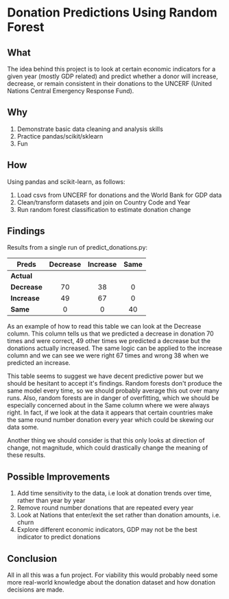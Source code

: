 # Donation Predictions Using Random Forest 

## What
The idea behind this project is to look at certain economic indicators for a given year (mostly GDP related) and predict whether a donor will increase, decrease, or remain consistent in their donations to the UNCERF (United Nations Central Emergency Response Fund).

## Why
1. Demonstrate basic data cleaning and analysis skills
2. Practice pandas/scikit/sklearn
3. Fun

## How
Using pandas and scikit-learn, as follows:
1. Load csvs from UNCERF for donations and the World Bank for GDP data
2. Clean/transform datasets and join on Country Code and Year
3. Run random forest classification to estimate donation change

## Findings
Results from a single run of predict_donations.py:


| Preds        | Decrease           | Increase  | Same
| ------------- |:-------------:|:-----:|:---:
| **Actual** | | |
| **Decrease**      | 70 | 38 | 0
| **Increase**      | 49     |   67 | 0
| **Same** | 0 | 0 | 40

As an example of how to read this table we can look at the Decrease column.  This column tells us that we predicted a decrease in donation 70 times and were correct, 49 other times we predicted a decrease but the donations actually increased.  The same logic can be applied to the increase column and we can see we were right 67 times and wrong 38 when we predicted an increase.

This table seems to suggest we have decent predictive power but we should be hesitant to accept it's findings.  Random forests don't produce the same model every time, so we should probably average this out over many runs.  Also, random forests are in danger of overfitting, which we should be especially concerned about in the Same column where we were always right.  In fact, if we look at the data it appears that certain countries make the same round number donation every year which could be skewing our data some.

Another thing we should consider is that this only looks at direction of change, not magnitude, which could drastically change the meaning of these results.

## Possible Improvements
1. Add time sensitivity to the data, i.e look at donation trends over time, rather than year by year
2. Remove round number donations that are repeated every year
3. Look at Nations that enter/exit the set rather than donation amounts, i.e. churn
4. Explore different economic indicators, GDP may not be the best indicator to predict donations

## Conclusion
All in all this was a fun project. For viability this would probably need some more real-world knowledge about the donation dataset and how donation decisions are made.
